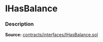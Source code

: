 # IHasBalance

### Description <a id="description"></a>

**Source:** [contracts/interfaces/IHasBalance.sol](https://github.com/perifinance/peri-finance/blob/master/contracts/interfaces/IHasBalance.sol)

